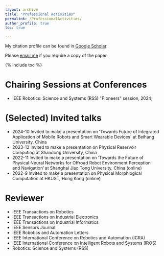 ```yaml
---
layout: archive
title: "Professional Activities"
permalink: /ProfessionalActivities/
author_profile: true
toc: true

---
```

My citation profile can be found in [Google Scholar](https://scholar.google.co.uk/citations?hl=en&user=2qygvtQAAAAJ&view_op=list_works&sortby=pubdate).

Please [email me](mailto:zhenhua.yu@abdn.ac.uk) if you require a copy of the paper.

<!-- <sup>*</sup> denotes corresponding author. -->

{% include toc %}

<!-- # Preprint -->

# Chairing Sessions at Conferences
* IEEE Robotics: Science and Systems (RSS) "Pioneers" session, 2024;

# (Selected) Invited talks
<!--* Intelligent Robotics Lab, University of Birmingham, 2021 (Online) [video recording](https://www.youtube.com/watch?v=6y_t1On2M_c&t=121s)-->
* 2024-10  Invited to make a presentation on 'Towards Future of Integrated Application of Mobile Robots and Smart Wearable Devices' at Beihang University, China
* 2023-12  Invited to make a presentation on Physical  Reservoir Computing at Shandong University, China
* 2022-11  Invited to make a presentation on ‘Towards the Future of Physical Neural Networks for Offroad Robot Environment Perception and Navigation’ at Shanghai Jiao Tong University, China (online)
* 2022-9  Invited to make a presentation on Physical  Morphlogical Computation at HKUST, Hong Kong (online)

# Reviewer
* IEEE Transactions on Robotics
* IEEE Transactions on Industrial Electronics 
* IEEE Transactions on Industrial Informatics 
* IEEE Sensors Journal 
* IEEE Robotics and Automation Letters 
* IEEE International Conference on Robotics and Automation (ICRA) 
* IEEE International Conference on Intelligent Robots and Systems (IROS)
* Robotics: Science and Systems (RSS)
